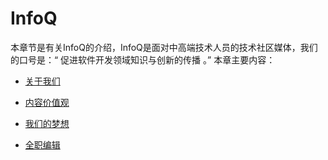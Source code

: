 # InfoQ

本章节是有关InfoQ的介绍，InfoQ是面对中高端技术人员的技术社区媒体，我们的口号是：“ 促进软件开发领域知识与创新的传播 。” 本章主要内容：

* [关于我们](http://101.200.168.100:4000/21-%E5%85%B3%E4%BA%8E%E6%88%91%E4%BB%AC.html)

* [内容价值观](/22-内容价值观.html)

* [我们的梦想](http://101.200.168.100:4000/23-%E6%88%91%E4%BB%AC%E7%9A%84%E6%A2%A6%E6%83%B3.html)

* [全职编辑](/24-全职编辑.html)


